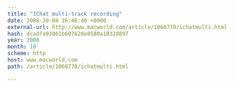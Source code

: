 ```yaml
---
title: "IChat multi-track recording"
date: 2008-10-08 16:46:40 +0000
external-url: http://www.macworld.com/article/1060770/ichatmulti.html
hash: dcadfa93861b607628e8580a10328897
year: 2008
month: 10
scheme: http
host: www.macworld.com
path: /article/1060770/ichatmulti.html

---
```




